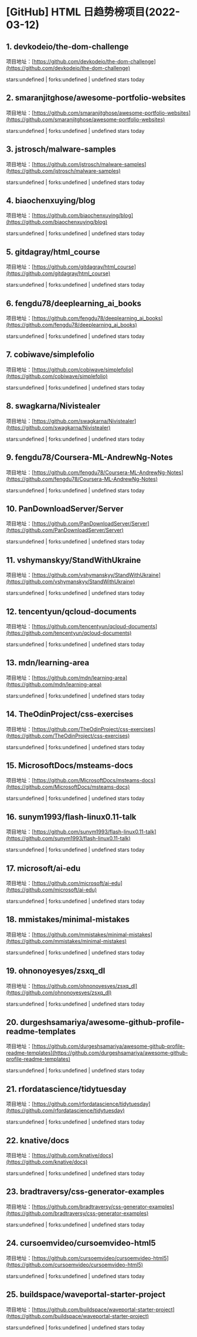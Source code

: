 # [GitHub] HTML 日趋势榜项目(2022-03-12)

## 1. devkodeio/the-dom-challenge 

项目地址：[https://github.com/devkodeio/the-dom-challenge](https://github.com/devkodeio/the-dom-challenge)

stars:undefined | forks:undefined | undefined stars today 



## 2. smaranjitghose/awesome-portfolio-websites 

项目地址：[https://github.com/smaranjitghose/awesome-portfolio-websites](https://github.com/smaranjitghose/awesome-portfolio-websites)

stars:undefined | forks:undefined | undefined stars today 



## 3. jstrosch/malware-samples 

项目地址：[https://github.com/jstrosch/malware-samples](https://github.com/jstrosch/malware-samples)

stars:undefined | forks:undefined | undefined stars today 



## 4. biaochenxuying/blog 

项目地址：[https://github.com/biaochenxuying/blog](https://github.com/biaochenxuying/blog)

stars:undefined | forks:undefined | undefined stars today 



## 5. gitdagray/html_course 

项目地址：[https://github.com/gitdagray/html_course](https://github.com/gitdagray/html_course)

stars:undefined | forks:undefined | undefined stars today 



## 6. fengdu78/deeplearning_ai_books 

项目地址：[https://github.com/fengdu78/deeplearning_ai_books](https://github.com/fengdu78/deeplearning_ai_books)

stars:undefined | forks:undefined | undefined stars today 



## 7. cobiwave/simplefolio 

项目地址：[https://github.com/cobiwave/simplefolio](https://github.com/cobiwave/simplefolio)

stars:undefined | forks:undefined | undefined stars today 



## 8. swagkarna/Nivistealer 

项目地址：[https://github.com/swagkarna/Nivistealer](https://github.com/swagkarna/Nivistealer)

stars:undefined | forks:undefined | undefined stars today 



## 9. fengdu78/Coursera-ML-AndrewNg-Notes 

项目地址：[https://github.com/fengdu78/Coursera-ML-AndrewNg-Notes](https://github.com/fengdu78/Coursera-ML-AndrewNg-Notes)

stars:undefined | forks:undefined | undefined stars today 



## 10. PanDownloadServer/Server 

项目地址：[https://github.com/PanDownloadServer/Server](https://github.com/PanDownloadServer/Server)

stars:undefined | forks:undefined | undefined stars today 



## 11. vshymanskyy/StandWithUkraine 

项目地址：[https://github.com/vshymanskyy/StandWithUkraine](https://github.com/vshymanskyy/StandWithUkraine)

stars:undefined | forks:undefined | undefined stars today 



## 12. tencentyun/qcloud-documents 

项目地址：[https://github.com/tencentyun/qcloud-documents](https://github.com/tencentyun/qcloud-documents)

stars:undefined | forks:undefined | undefined stars today 



## 13. mdn/learning-area 

项目地址：[https://github.com/mdn/learning-area](https://github.com/mdn/learning-area)

stars:undefined | forks:undefined | undefined stars today 



## 14. TheOdinProject/css-exercises 

项目地址：[https://github.com/TheOdinProject/css-exercises](https://github.com/TheOdinProject/css-exercises)

stars:undefined | forks:undefined | undefined stars today 



## 15. MicrosoftDocs/msteams-docs 

项目地址：[https://github.com/MicrosoftDocs/msteams-docs](https://github.com/MicrosoftDocs/msteams-docs)

stars:undefined | forks:undefined | undefined stars today 



## 16. sunym1993/flash-linux0.11-talk 

项目地址：[https://github.com/sunym1993/flash-linux0.11-talk](https://github.com/sunym1993/flash-linux0.11-talk)

stars:undefined | forks:undefined | undefined stars today 



## 17. microsoft/ai-edu 

项目地址：[https://github.com/microsoft/ai-edu](https://github.com/microsoft/ai-edu)

stars:undefined | forks:undefined | undefined stars today 



## 18. mmistakes/minimal-mistakes 

项目地址：[https://github.com/mmistakes/minimal-mistakes](https://github.com/mmistakes/minimal-mistakes)

stars:undefined | forks:undefined | undefined stars today 



## 19. ohnonoyesyes/zsxq_dl 

项目地址：[https://github.com/ohnonoyesyes/zsxq_dl](https://github.com/ohnonoyesyes/zsxq_dl)

stars:undefined | forks:undefined | undefined stars today 



## 20. durgeshsamariya/awesome-github-profile-readme-templates 

项目地址：[https://github.com/durgeshsamariya/awesome-github-profile-readme-templates](https://github.com/durgeshsamariya/awesome-github-profile-readme-templates)

stars:undefined | forks:undefined | undefined stars today 



## 21. rfordatascience/tidytuesday 

项目地址：[https://github.com/rfordatascience/tidytuesday](https://github.com/rfordatascience/tidytuesday)

stars:undefined | forks:undefined | undefined stars today 



## 22. knative/docs 

项目地址：[https://github.com/knative/docs](https://github.com/knative/docs)

stars:undefined | forks:undefined | undefined stars today 



## 23. bradtraversy/css-generator-examples 

项目地址：[https://github.com/bradtraversy/css-generator-examples](https://github.com/bradtraversy/css-generator-examples)

stars:undefined | forks:undefined | undefined stars today 



## 24. cursoemvideo/cursoemvideo-html5 

项目地址：[https://github.com/cursoemvideo/cursoemvideo-html5](https://github.com/cursoemvideo/cursoemvideo-html5)

stars:undefined | forks:undefined | undefined stars today 



## 25. buildspace/waveportal-starter-project 

项目地址：[https://github.com/buildspace/waveportal-starter-project](https://github.com/buildspace/waveportal-starter-project)

stars:undefined | forks:undefined | undefined stars today 



